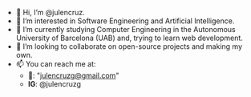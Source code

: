 - 👋 Hi, I’m @julencruz.
- 🤔 I’m interested in Software Engineering and Artificial Intelligence.
- 🌱 I’m currently studying Computer Engineering in the Autonomous University of Barcelona (UAB) and, trying to learn web development.
- 👀 I’m looking to collaborate on open-source projects and making my own.
- 📫 You can reach me at:
	- 📧: "julencruzg@gmail.com"
	- **IG**: @julencruzg